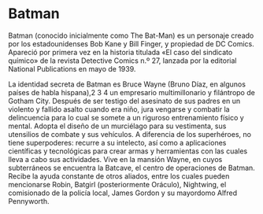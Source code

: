 # Batman

Batman (conocido inicialmente como The Bat-Man) es un personaje creado por los estadounidenses Bob Kane y Bill Finger, y
propiedad de DC Comics. Apareció por primera vez en la historia titulada «El caso del sindicato químico» de la revista
Detective Comics n.º 27, lanzada por la editorial National Publications en mayo de 1939.

La identidad secreta de Batman es Bruce Wayne (Bruno Díaz, en algunos países de habla hispana),2 3 4 un empresario
multimillonario y filántropo de Gotham City. Después de ser testigo del asesinato de sus padres en un violento y fallido
asalto cuando era niño, jura vengarse y combatir la delincuencia para lo cual se somete a un riguroso entrenamiento
físico y mental. Adopta el diseño de un murciélago para su vestimenta, sus utensilios de combate y sus vehículos. A
diferencia de los superhéroes, no tiene superpoderes: recurre a su intelecto, así como a aplicaciones científicas y
tecnológicas para crear armas y herramientas con las cuales lleva a cabo sus actividades. Vive en la mansión Wayne, en
cuyos subterráneos se encuentra la Batcave, el centro de operaciones de Batman. Recibe la ayuda constante de otros
aliados, entre los cuales pueden mencionarse Robin, Batgirl (posteriormente Oráculo), Nightwing, el comisionado de la
policía local, James Gordon y su mayordomo Alfred Pennyworth.
